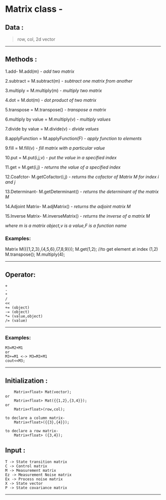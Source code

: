 # Matrix class -

## Data :
>row, col, 2d vector
---
## Methods :


1.add- M.add(m) - *add two matrix*

2.subtract = M.subtract(m) - *subtract one matrix from another*

3.multiply = M.multiply(m) - *multiply two matrix*

4.dot = M.dot(m) - *dot product of two matrix*

5.transpose = M.transpose() - *transpose a matrix*

6.multiply by value = M.multiply(v) - *multiply values*

7.divide by value = M.divide(v) - *divide values*

8.applyFunction = M.applyFunction(F) - *apply function to elements*

9.fill = M.fill(v) - *fill matrix with a particular value*

10.put = M.put(i,j,v) - *put the value in a specified index*

11.get = M.get(i,j) - *returns the value of a specified index*

12.Coafctor- M.getCofactor(i,j) - *returns the cofactor of Matrix M for index i and j*

13.Determinant- M.getDeterminant() - *returns the determinant of the matrix M*

14.Adjoint Matrix- M.adjMatrix() - *returns the adjoint matrix M*

15.Inverse Matrix- M.inverseMatrix() - *returns the inverse of a matrix M*

*where m is a matrix object,v is a value,F is a function name*

### Examples:

Matrix<float> M({{1,2,3},{4,5,6},{7,8,9}});
M.get(1,2); //to get element at index (1,2)
M.transpose();
M.multiply(4);

---
## Operator:
```
+
-
*
/
<<
+= (object)
-= (object)
*= (value,object)
/= (value)
```
---
### Examples:
```
M3=M2+M1
or 
M3+=M1 <-> M3=M3+M1
cout<<M3;
```
---
## Initialization :

```Matrix object declaration -
    Matrix<float> Mat(vector);
or
    Matrix<float> Mat({{1,2},{3,4}});
or
    Matrix<float>(row,col);

to declare a column matrix-
    Matrix<float>({{3},{4}});

to declare a row matrix-
    Matrix<float> ({3,4});

```

## Input :
```
T -> State transition matrix
C -> Control matrix
M -> Measurement matrix
Ez -> Measurement Noise matrix
Ex -> Process noise matrix
X -> State vector
P -> State covariance matrix
```
---
